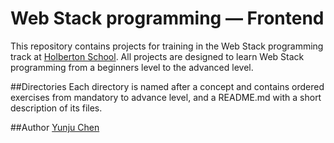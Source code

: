 # Web Stack programming ― Frontend
This repository contains projects for training in the Web Stack programming track at [Holberton School](https://www.holbertonschool.com/about). All projects are designed to learn Web Stack programming from a beginners level to the advanced level.

##Directories
Each directory is named after a concept and contains ordered exercises from mandatory to advance level, and a README.md with a short description of its files.

##Author
[Yunju Chen](https://github.com/yunjuc)
